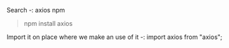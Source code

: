 Search -: axios npm
> npm install axios

Import it on place where we make an use of it -:
import axios from "axios";

